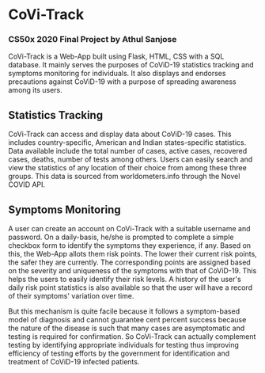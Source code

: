 # CoVi-Track

### CS50x 2020 Final Project by Athul Sanjose

CoVi-Track is a Web-App built using Flask, HTML, CSS with a SQL database.
It mainly serves the purposes of CoViD-19 statistics tracking and symptoms monitoring for individuals. It also displays and endorses precautions
against CoViD-19 with a purpose of spreading awareness among its users.

## Statistics Tracking

  CoVi-Track can access and display data about CoViD-19 cases. This includes country-specific, American and Indian states-specific statistics.
Data available include the total number of cases, active cases, recovered cases, deaths, number of tests among others. Users can easily search and view
the statistics of any location of their choice from among these three groups.
This data is sourced from worldometers.info through the Novel COVID API.

## Symptoms Monitoring

  A user can create an account on CoVi-Track with a suitable username and password. On a daily-basis, he/she is prompted to complete a simple checkbox
form to identify the symptoms they experience, if any. Based on this, the Web-App allots them risk points. The lower their current risk points, the safer
they are currently. The corresponding points are assigned based on the severity and uniqueness of the symptoms with that of CoViD-19. This helps the
users to easily identify their risk levels. A history of the user's daily risk point statistics is also available so that the user will have a record
of their symptoms' variation over time.

   But this mechanism is quite facile because it follows a symptom-based model of diagnosis and cannot guarantee cent percent success because the nature
of the disease is such that many cases are asymptomatic and testing is required for confirmation. So CoVi-Track can actually complement testing by
identifying appropriate individuals for testing thus improving efficiency of testing efforts by the government for identification and treatment of
CoViD-19 infected patients.